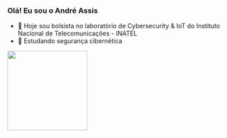 ### Olá! Eu sou o André Assis

- 🔭 Hoje sou bolsista no laboratório de Cybersecurity & IoT do Instituto Nacional de Telecomunicações - INATEL
- 🌱 Estudando segurança cibernética

<div>
  <a href="https://github.com/assisandre">
  <img height="180em" src="https://github-readme-stats.vercel.app/api?username=assisandre&show_icons=true&theme=dark&include_all_commits=true&count_private=true"/>
<div>   
  
##
  
